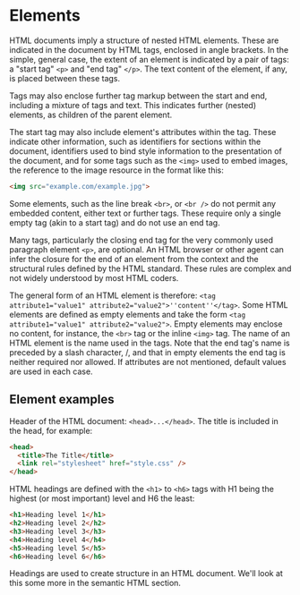 # Elements

HTML documents imply a structure of nested HTML elements. These are indicated in the document by HTML tags, enclosed in angle brackets. In the simple, general case, the extent of an element is indicated by a pair of tags: a "start tag" `<p>` and "end tag" `</p>`. The text content of the element, if any, is placed between these tags.

Tags may also enclose further tag markup between the start and end, including a mixture of tags and text. This indicates further (nested) elements, as children of the parent element.

The start tag may also include element's attributes within the tag. These indicate other information, such as identifiers for sections within the document, identifiers used to bind style information to the presentation of the document, and for some tags such as the `<img>` used to embed images, the reference to the image resource in the format like this: 
```html
<img src="example.com/example.jpg">
```
Some elements, such as the line break `<br>`, or `<br />` do not permit any embedded content, either text or further tags. These require only a single empty tag (akin to a start tag) and do not use an end tag.

Many tags, particularly the closing end tag for the very commonly used paragraph element `<p>`, are optional. An HTML browser or other agent can infer the closure for the end of an element from the context and the structural rules defined by the HTML standard. These rules are complex and not widely understood by most HTML coders.

The general form of an HTML element is therefore: `<tag attribute1="value1" attribute2="value2">''content''</tag>`. Some HTML elements are defined as empty elements and take the form `<tag attribute1="value1" attribute2="value2">`. Empty elements may enclose no content, for instance, the `<br>` tag or the inline `<img>` tag. The name of an HTML element is the name used in the tags. Note that the end tag's name is preceded by a slash character, /, and that in empty elements the end tag is neither required nor allowed. If attributes are not mentioned, default values are used in each case.

## Element examples

Header of the HTML document: `<head>...</head>`. The title is included in the head, for example:
```html
<head>
  <title>The Title</title>
  <link rel="stylesheet" href="style.css" />
</head>
```

HTML headings are defined with the `<h1>` to `<h6>` tags with H1 being the highest (or most important) level and H6 the least:
```html
<h1>Heading level 1</h1>
<h2>Heading level 2</h2>
<h3>Heading level 3</h3>
<h4>Heading level 4</h4>
<h5>Heading level 5</h5>
<h6>Heading level 6</h6>
```
Headings are used to create structure in an HTML document. We'll look at this some more in the semantic HTML section.